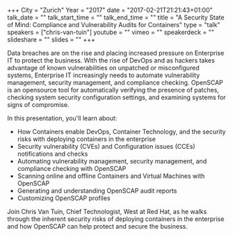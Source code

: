 +++
City = "Zurich"
Year = "2017"
date = "2017-02-21T21:21:43+01:00"
talk_date = ""
talk_start_time = ""
talk_end_time = ""
title = "A Security State of Mind: Compliance and Vulnerability Audits for Containers"
type = "talk"
speakers = ["chris-van-tuin"]
youtube = ""
vimeo = ""
speakerdeck = ""
slideshare = ""
slides = ""
+++

Data breaches are on the rise and placing increased pressure on Enterprise IT to protect 
the business.  With the rise of DevOps and as hackers takes advantage of known 
vulnerabilities on unpatched or misconfigured systems, Enterprise IT increasingly needs 
to automate vulnerability management, security management, and compliance checking. 
OpenSCAP is an opensource tool for automatically verifying the presence of patches, 
checking system security configuration settings, and examining systems for signs of 
compromise.

In this presentation, you'll learn about:

* How Containers enable DevOps, Container Technology, and the security risks with deploying containers in the enterprise
* Security vulnerability (CVEs) and Configuration issues (CCEs) notifications and checks
* Automating vulnerability management, security management, and compliance checking with OpenSCAP
* Scanning online and offline Containers and Virtual Machines with OpenSCAP
* Generating and understanding OpenSCAP audit reports
* Customizing OpenSCAP profiles

Join Chris Van Tuin, Chief Technologist, West at Red Hat, as he walks through the inherent 
security risks of deploying containers in the enterprise and how OpenSCAP can help protect 
and secure the business.